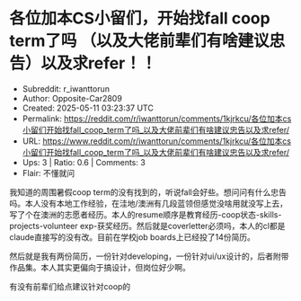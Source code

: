 # 各位加本CS小留们，开始找fall coop term了吗 （以及大佬前辈们有啥建议忠告）以及求refer！！

- Subreddit: r_iwanttorun
- Author: Opposite-Car2809
- Created: 2025-05-11 03:23:37 UTC
- Permalink: https://reddit.com/r/iwanttorun/comments/1kjrkcu/各位加本cs小留们开始找fall_coop_term了吗_以及大佬前辈们有啥建议忠告以及求refer/
- URL: https://www.reddit.com/r/iwanttorun/comments/1kjrkcu/各位加本cs小留们开始找fall_coop_term了吗_以及大佬前辈们有啥建议忠告以及求refer/
- Ups: 3 | Ratio: 0.6 | Comments: 3
- Flair: 不懂就问


我知道的周围暑假coop
term的没有找到的，听说fall会好些。想问问有什么忠告吗。本人没有本地工作经验，在洼地/澳洲有几段蓝领但感觉没啥用就没写上去，写了个在澳洲的志愿者经历。本人的resume顺序是教育经历-coop状态-skills-projects-volunteer
exp-获奖经历。然后就是coverletter必须吗，本人的cl都是claude直接写的没有改。目前在学校job
boards上已经投了14份简历。

然后就是我有两份简历，一份针对developing，一份针对ui/ux设计的，后者附带作品集。本人其实更偏向于搞设计，但岗位好少啊。

有没有前辈们给点建议针对coop的

